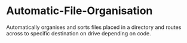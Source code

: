 # Automatic-File-Organisation
Automatically organises and sorts files placed in a directory and routes across to specific destination on drive depending on code.
